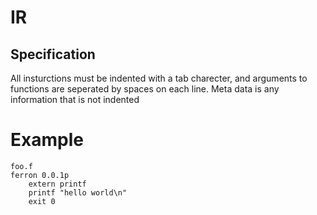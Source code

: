 # IR

## Specification
All insturctions must be indented with a tab charecter, and arguments to functions
are seperated by spaces on each line.
Meta data is any information that is not indented

# Example

```
foo.f
ferron 0.0.1p
    extern printf
    printf "hello world\n"
    exit 0
```

